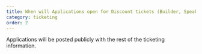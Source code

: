 ```yaml
---
title: When will Applications open for Discount tickets (Builder, Speaker, Student, etc.)?
category: ticketing
order: 2
---
```


Applications will be posted publicly with the rest of the ticketing information.
